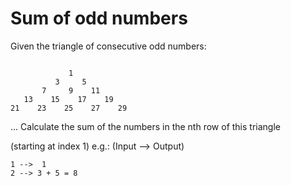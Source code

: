 # Sum of odd numbers

Given the triangle of consecutive odd numbers:

```

             1
          3     5
       7     9    11
   13    15    17    19
21    23    25    27    29

```
...
Calculate the sum of the numbers in the nth row of this triangle 

(starting at index 1) e.g.: (Input --> Output)

```
1 -->  1
2 --> 3 + 5 = 8
```